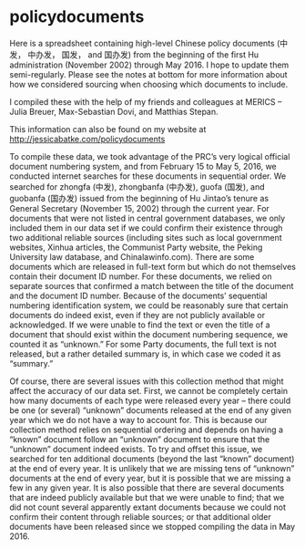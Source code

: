 # policydocuments
Here is a spreadsheet containing high-level Chinese policy documents (中发， 中办发， 国发， and 国办发) from the beginning of the first Hu administration (November 2002) through May 2016.  I hope to update them semi-regularly.  Please see the notes at bottom for more information about how we considered sourcing when choosing which documents to include.

I compiled these with the help of my friends and colleagues at MERICS – Julia Breuer, Max-Sebastian Dovi, and Matthias Stepan.

This information can also be found on my website at http://jessicabatke.com/policydocuments

To compile these data, we took advantage of the PRC’s very logical official document numbering system, and from February 15 to May 5, 2016, we conducted internet searches for these documents in sequential order. We searched for zhongfa (中发), zhongbanfa (中办发), guofa (国发), and guobanfa (国办发) issued from the beginning of Hu Jintao’s tenure as General Secretary (November 15, 2002) through the current year. For documents that were not listed in central government databases, we only included them in our data set if we could confirm their existence through two additional reliable sources (including sites such as local government websites, Xinhua articles, the Communist Party website, the Peking University law database, and Chinalawinfo.com). There are some documents which are released in full-text form but which do not themselves contain their document ID number. For these documents, we relied on separate sources that confirmed a match between the title of the document and the document ID number. Because of the documents’ sequential numbering identification system, we could be reasonably sure that certain documents do indeed exist, even if they are not publicly available or acknowledged. If we were unable to find the text or even the title of a document that should exist within the document numbering sequence, we counted it as “unknown.” For some Party documents, the full text is not released, but a rather detailed summary is, in which case we coded it as “summary.”

Of course, there are several issues with this collection method that might affect the accuracy of our data set. First, we cannot be completely certain how many documents of each type were released every year – there could be one (or several) “unknown” documents released at the end of any given year which we do not have a way to account for. This is because our collection method relies on sequential ordering and depends on having a “known” document follow an “unknown” document to ensure that the “unknown” document indeed exists. To try and offset this issue, we searched for ten additional documents (beyond the last “known” document) at the end of every year. It is unlikely that we are missing tens of “unknown” documents at the end of every year, but it is possible that we are missing a few in any given year. It is also possible that there are several documents that are indeed publicly available but that we were unable to find; that we did not count several apparently extant documents because we could not confirm their content through reliable sources; or that additional older documents have been released since we stopped compiling the data in May 2016.
